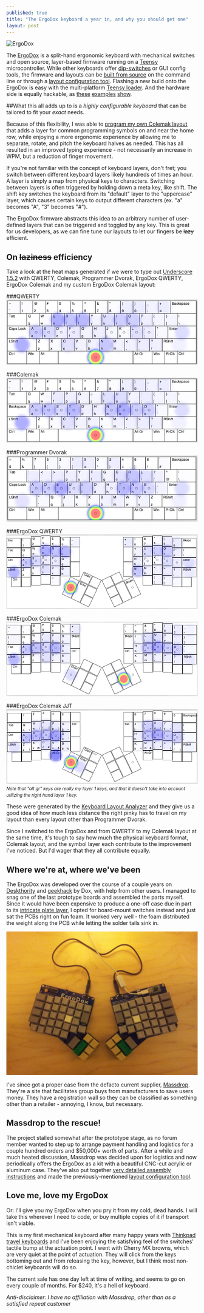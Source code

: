 ```yaml
---
published: true
title: "The ErgoDox keyboard a year in, and why you should get one"
layout: post
---
```


![ErgoDox](https://d3jqoivu6qpygv.cloudfront.net/img_bucket/ergodox/_W3T2166.jpg)

The [ErgoDox][] is a split-hand ergonomic keyboard with mechanical switches and open source, layer-based firmware running on a [Teensy][] microcontroller. While other keyboards offer [dip-switches][codekeyboard] or GUI config tools, the firmware and layouts can be [built from source][0] on the command line or through a [layout configuration tool][]. Flashing a new build onto the ErgoDox is easy with the multi-platform [Teensy loader][]. And the hardware side is equally hackable, as [these][3] [examples][4] [show][5].

##What this all adds up to is a *highly configurable keyboard* that can be tailored to fit your *exact* needs.

Because of this flexibility, I was able to [program my own Colemak layout][mylayout] that adds a layer for common programming symbols on and near the home row, while enjoying a more ergonomic experience by allowing me to separate, rotate, and pitch the keyboard halves as needed. This has all resulted in an improved typing experience - not necessarily an increase in WPM, but a reduction of finger movement.

If you're not familiar with the concept of keyboard layers, don't fret; you switch between different keyboard layers likely hundreds of times an hour. A layer is simply a map from physical keys to characters. Switching between layers is often triggered by holding down a meta key, like shift. The shift key switches the keyboard from its "default" layer to the "uppercase" layer, which causes certain keys to output different characters (ex. "a" becomes "A", "3" becomes "#").

The ErgoDox firmware abstracts this idea to an arbitrary number of user-defined layers that can be triggered and toggled by any key. This is great for us developers, as we can fine tune our layouts to let our fingers be ~~lazy~~ efficient.

## On ~~laziness~~ efficiency

Take a look at the heat maps generated if we were to type out [Underscore 1.5.2](/assets/bower_components/underscore/underscore.js) with QWERTY, Colemak, Programmer Dvorak, ErgoDox QWERTY, ErgoDox Colemak and my custom ErgoDox Colemak layout:

###QWERTY
[![QWERTY](/assets/media/heat-qwerty.png)](/assets/media/heat-qwerty.png)

###Colemak
[![Colemak](/assets/media/heat-colemak.png)](/assets/media/heat-colemak.png)

###Programmer Dvorak
[![Programmer Dvorak](/assets/media/heat-programmer-dvorak.png)](/assets/media/heat-programmer-dvorak.png)

###ErgoDox QWERTY
[![ErgoDox QWERTY](/assets/media/heat-ergo-qwerty.png)](/assets/media/heat-ergo-qwerty.png)

###ErgoDox Colemak
[![ErgoDox Colemak](/assets/media/heat-ergo-colemak.png)](/assets/media/heat-ergo-colemak.png)

###ErgoDox Colemak JJT
[![ErgoDox Colemak JJT](/assets/media/heat-ergo-jjt.png)](/assets/media/heat-ergo-jjt.png)
<small>*Note that "alt gr" keys are really my layer 1 keys, and that it doesn't take into account utilizing the right hand layer 1 key.*</small>

These were generated by the [Keyboard Layout Analyzer](http://patorjk.com/keyboard-layout-analyzer/) and they give us a good idea of how much less distance the right pinky has to travel on my layout than every layout other than Programmer Dvorak.

Since I switched to the ErgoDox and from QWERTY to my Colemak layout at the same time, it's tough to say how much the physical keyboard format, Colemak layout, and the symbol layer each contribute to the improvement I've noticed. But I'd wager that they all contribute equally.

## Where we're at, where we've been

The ErgoDox was developed over the course of a couple years on [Deskthority][] and [geekhack][] by Dox, with help from other users. I managed to snag one of the last prototype boards and assembled the parts myself. Since it would have been expensive to produce a one-off case due in part to its [intricate plate layer][10], I opted for board-mount switches instead and just sat the PCBs right on fun foam. It worked very well - the foam distributed the weight along the PCB while letting the solder tails sink in.

![jjt-ergo-prototype.jpg](/assets/media/jjt-ergo-prototype.jpg)

I've since got a proper case from the defacto current supplier, [Massdrop][]. They're a site that facilitates group buys from manufacturers to save users money. They have a registration wall so they can be classified as something other than a retailer - annoying, I know, but necessary.

## Massdrop to the rescue!

The project stalled somewhat after the prototype stage, as no forum member wanted to step up to arrange payment handling and logistics for a couple hundred orders and $50,000+ worth of parts. After a while and much heated discussion, Massdrop was decided upon for logistics and now periodically offers the ErgoDox as a kit with a beautiful CNC-cut acrylic or aluminum case. They've also put together [very detailed assembly instructions][20] and made the previously-mentioned [layout configuration tool][].

## Love me, love my ErgoDox

Or: I'll give you my ErgoDox when you pry it from my cold, dead hands. I will take this wherever I need to code, or buy multiple copies of it if transport isn't viable. 

This is my first mechanical keyboard after many happy years with [Thinkpad travel keyboards][2] and I've been enjoying the satisfying feel of the switches' tactile bump at the actuation point. I went with Cherry MX browns, which are very quiet at the point of actuation. They will click from the keys bottoming out and from releasing the key, however, but I think most non-chiclet keyboards will do so.

The current sale has one day left at time of writing, and seems to go on every couple of months. For $240, it's a hell of keyboard.

*Anti-disclaimer: I have no affiliation with Massdrop, other than as a satisfied repeat customer* 



[ErgoDox]: http://ergodox.org/
[Teensy]: http://www.pjrc.com/teensy/
[geekhack]: http://geekhack.org/
[Deskthority]: http://deskthority.net/
[layout configuration tool]: https://www.massdrop.com/ext/ergodox
[Teensy loader]: http://www.pjrc.com/teensy/loader.html
[codekeyboard]: http://codekeyboards.com/
[mylayout]: https://github.com/jjt/ergodox-firmware/blob/master/src/keyboard/ergodox/layout/colemak-symbol-mod.c
[Massdrop]: https://massdrop.com

[0]: https://github.com/benblazak/ergodox-firmware
[2]: http://www.ideacouture.com/blog/wp-content/uploads/2009/09/thinkpad-keyboard-beauty-1024x402.jpg
[3]: http://geekhack.org/index.php?topic=43709.0
[4]: http://farm4.staticflickr.com/3833/8943930400_c2e1f0b47e_z.jpg
[5]: http://geekhack.org/index.php?topic=46860.msg996709#msg996709
[6]: http://www.kinesis-ergo.com/images/cont-above-hands-blk630x390.jpg

[10]: http://i.imgur.com/cw4nX0w.png
[20]: https://www.massdrop.com/ext/ergodox/assembly